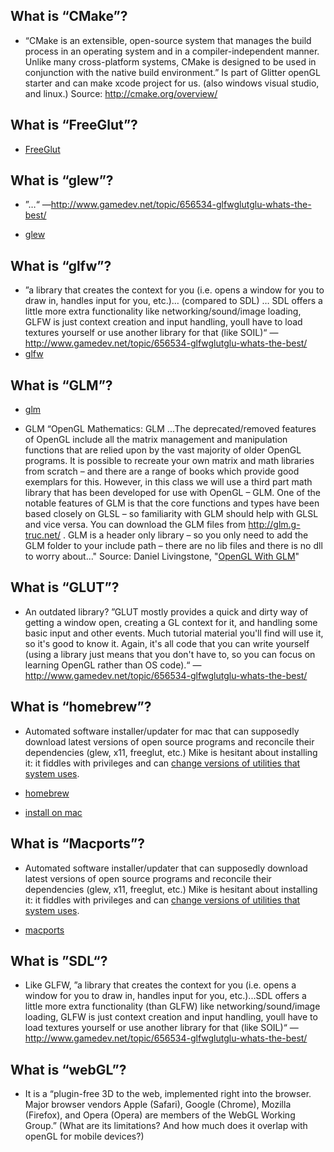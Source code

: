 What is “CMake”?
--------
* “CMake is an extensible, open-source system that manages the build process in an operating system and in a compiler-independent manner. Unlike many cross-platform systems, CMake is designed to be used in conjunction with the native build environment.” Is part of Glitter openGL starter and can make xcode project for us. (also windows visual studio, and linux.) Source: http://cmake.org/overview/


What is “FreeGlut”?
--------
* [FreeGlut](http://freeglut.sourceforge.net)


What is “glew”?
--------
* ”…“ —http://www.gamedev.net/topic/656534-glfwglutglu-whats-the-best/

* [glew](http://glew.sourceforge.net)


What is “glfw”?
--------
* ”a library that creates the context for you (i.e. opens a window for you to draw in, handles input for you, etc.)… (compared to SDL) … SDL offers a little more extra functionality like networking/sound/image loading, GLFW is just context creation and input handling, youll have to load textures yourself or use another library for that (like SOIL)“ —http://www.gamedev.net/topic/656534-glfwglutglu-whats-the-best/
* [glfw](http://www.glfw.org/)


What is “GLM”?
--------
* [glm](http://glm.g-truc.net/)

* GLM “OpenGL Mathematics: GLM ...The deprecated/removed features of OpenGL include all the matrix management and manipulation functions that are relied upon by the vast majority of older OpenGL programs. It is possible to recreate your own matrix and math libraries from scratch – and there are a range of books which provide good exemplars for this. However, in this class we will use a third part math library that has been developed for use with OpenGL – GLM. One of the notable features of GLM is that the core functions and types have been based closely on GLSL – so familiarity with GLM should help with GLSL and vice versa. You can download the GLM files from http://glm.g-truc.net/ . GLM is a header only library – so you only need to add the GLM folder to your include path – there are no lib files and there is no dll to worry about..." Source: Daniel Livingstone, "[OpenGL With GLM](http://www.scribd.com/doc/71980668/OpenGL-With-GLM#scribd)"


What is “GLUT”?
----------
* An outdated library? ”GLUT mostly provides a quick and dirty way of getting a window open, creating a GL context for it, and handling some basic input and other events.  Much tutorial material you'll find will use it, so it's good to know it.  Again, it's all code that you can write yourself (using a library just means that you don't have to, so you can focus on learning OpenGL rather than OS code).“ —http://www.gamedev.net/topic/656534-glfwglutglu-whats-the-best/


What is “homebrew”?
--------
* Automated software installer/updater for mac that can supposedly download latest versions of open source programs and reconcile their dependencies (glew, x11, freeglut, etc.) Mike is hesitant about installing it: it fiddles with privileges and can [change versions of utilities that system uses](http://discussions.apple.com/thread/4337315?start=0&tstart=0).

* [homebrew](http://brew.sh)

* [install on mac](http://stackoverflow.com/questions/20381128/how-to-install-homebrew-on-mac-osx)


What is “Macports”?
--------
* Automated software installer/updater that can supposedly download latest versions of open source programs and reconcile their dependencies (glew, x11, freeglut, etc.) Mike is hesitant about installing it: it fiddles with privileges and can [change versions of utilities that system uses](http://discussions.apple.com/thread/4337315?start=0&tstart=0).

* [macports](http://www.macports.org/)


What is ”SDL“?
--------
* Like GLFW, ”a library that creates the context for you (i.e. opens a window for you to draw in, handles input for you, etc.)...SDL offers a little more extra functionality (than GLFW) like networking/sound/image loading, GLFW is just context creation and input handling, youll have to load textures yourself or use another library for that (like SOIL)“ —http://www.gamedev.net/topic/656534-glfwglutglu-whats-the-best/


What is “webGL”?
----------
* It is a “plugin-free 3D to the web, implemented right into the browser. Major browser vendors Apple (Safari), Google (Chrome), Mozilla (Firefox), and Opera (Opera) are members of the WebGL Working Group.” (What are its limitations? And how much does it overlap with openGL for mobile devices?) 
